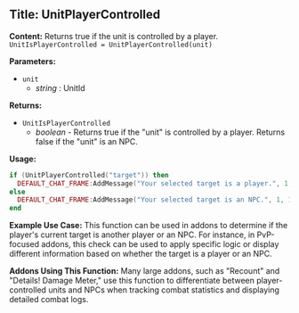 ## Title: UnitPlayerControlled

**Content:**
Returns true if the unit is controlled by a player.
`UnitIsPlayerControlled = UnitPlayerControlled(unit)`

**Parameters:**
- `unit`
  - *string* : UnitId

**Returns:**
- `UnitIsPlayerControlled`
  - *boolean* - Returns true if the "unit" is controlled by a player. Returns false if the "unit" is an NPC.

**Usage:**
```lua
if (UnitPlayerControlled("target")) then
  DEFAULT_CHAT_FRAME:AddMessage("Your selected target is a player.", 1, 1, 0)
else
  DEFAULT_CHAT_FRAME:AddMessage("Your selected target is an NPC.", 1, 1, 0)
end
```

**Example Use Case:**
This function can be used in addons to determine if the player's current target is another player or an NPC. For instance, in PvP-focused addons, this check can be used to apply specific logic or display different information based on whether the target is a player or an NPC.

**Addons Using This Function:**
Many large addons, such as "Recount" and "Details! Damage Meter," use this function to differentiate between player-controlled units and NPCs when tracking combat statistics and displaying detailed combat logs.
